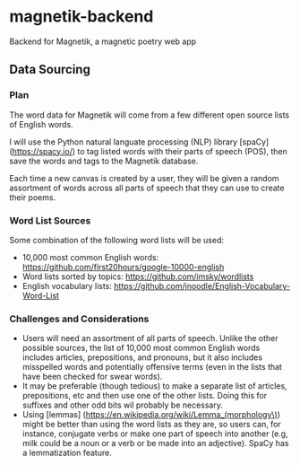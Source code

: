 # magnetik-backend

Backend for Magnetik, a magnetic poetry web app

## Data Sourcing

### Plan

The word data for Magnetik will come from a few different open source lists of English words.

I will use the Python natural languate processing (NLP) library [spaCy] (https://spacy.io/) to tag listed words with their parts of speech (POS), then save the words and tags to the Magnetik database.

Each time a new canvas is created by a user, they will be given a random assortment of words across all parts of speech that they can use to create their poems.

### Word List Sources

Some combination of the following word lists will be used:
- 10,000 most common English words: https://github.com/first20hours/google-10000-english
- Word lists sorted by topics: https://github.com/imsky/wordlists
- English vocabulary lists: https://github.com/jnoodle/English-Vocabulary-Word-List

### Challenges and Considerations
- Users will need an assortment of all parts of speech. Unlike the other possible sources, the list of 10,000 most common English words includes articles, prepositions, and pronouns, but it also includes misspelled words and potentially offensive terms (even in the lists that have been checked for swear words).
- It may be preferable (though tedious) to make a separate list of articles, prepositions, etc and then use one of the other lists. Doing this for suffixes and other odd bits wil probably be necessary.
- Using [lemmas] (https://en.wikipedia.org/wiki/Lemma_(morphology\)) might be better than using the word lists as they are, so users can, for instance, conjugate verbs or make one part of speech into another (e.g, milk could be a noun or a verb or be made into an adjective). SpaCy has a lemmatization feature.
